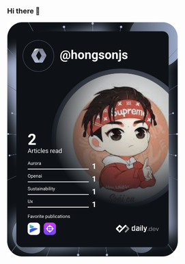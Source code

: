 ### Hi there 👋

<a href="https://app.daily.dev/hongsonjs"><img src="https://github.com/hongsonjs/hongsonjs/blob/main/devcard.svg" width="400" alt="HongSon's Dev Card"/></a>
